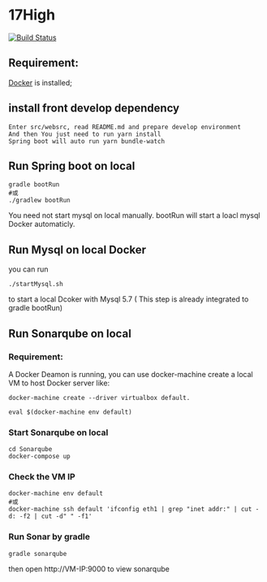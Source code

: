 # 17High

[![Build Status](https://travis-ci.org/tw-wh-devops-community/17high_web.svg?branch=development)](https://travis-ci.org/tw-wh-devops-community/17high_web)

## Requirement:

[Docker](https://docs.docker.com/docker-for-mac/install/#download-docker-for-mac) is installed;
## install front develop dependency
```
Enter src/websrc, read README.md and prepare develop environment
And then You just need to run yarn install
Spring boot will auto run yarn bundle-watch
```
## Run Spring boot on local
```
gradle bootRun
#或
./gradlew bootRun
```
You need not start mysql on local manually. bootRun will start a loacl mysql Docker automaticly.

## Run Mysql on local Docker
you can run
```
./startMysql.sh
```
to start a local Dcoker with Mysql 5.7 ( This step is already integrated to gradle bootRun)

## Run Sonarqube on local

### Requirement:
A Docker Deamon is running, you can use docker-machine create a local VM to host Docker server like:
```
docker-machine create --driver virtualbox default.
```
```
eval $(docker-machine env default)
```

### Start Sonarqube on local
```
cd Sonarqube
docker-compose up
```
### Check the VM IP
```
docker-machine env default
#或
docker-machine ssh default 'ifconfig eth1 | grep "inet addr:" | cut -d: -f2 | cut -d" " -f1'
```

### Run Sonar by gradle
```
gradle sonarqube
```
then open http://VM-IP:9000 to view sonarqube
